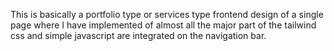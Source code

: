 This is basically a portfolio type or services type frontend design of a single page where I have implemented of almost all the major part of the tailwind css and simple javascript are integrated on the navigation bar. 
